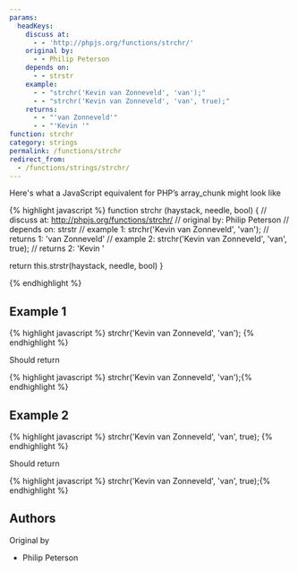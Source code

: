 ```yaml
---
params:
  headKeys:
    discuss at:
      - - 'http://phpjs.org/functions/strchr/'
    original by:
      - - Philip Peterson
    depends on:
      - - strstr
    example:
      - - "strchr('Kevin van Zonneveld', 'van');"
      - - "strchr('Kevin van Zonneveld', 'van', true);"
    returns:
      - - "'van Zonneveld'"
      - - "'Kevin '"
function: strchr
category: strings
permalink: /functions/strchr
redirect_from:
  - /functions/strings/strchr/
---
```


<!-- WARNING! This file is auto generated by `npm run web:inject`, do not edit by hand -->

Here's what a JavaScript equivalent for PHP’s array_chunk might look like

{% highlight javascript %}
function strchr (haystack, needle, bool) {
  //  discuss at: http://phpjs.org/functions/strchr/
  // original by: Philip Peterson
  //  depends on: strstr
  //   example 1: strchr('Kevin van Zonneveld', 'van');
  //   returns 1: 'van Zonneveld'
  //   example 2: strchr('Kevin van Zonneveld', 'van', true);
  //   returns 2: 'Kevin '

  return this.strstr(haystack, needle, bool)
}

{% endhighlight %}

## Example 1

{% highlight javascript %}
strchr('Kevin van Zonneveld', 'van');
{% endhighlight %}

Should return

{% highlight javascript %}
strchr('Kevin van Zonneveld', 'van');{% endhighlight %}

## Example 2

{% highlight javascript %}
strchr('Kevin van Zonneveld', 'van', true);
{% endhighlight %}

Should return

{% highlight javascript %}
strchr('Kevin van Zonneveld', 'van', true);{% endhighlight %}


## Authors


Original by

- Philip Peterson

